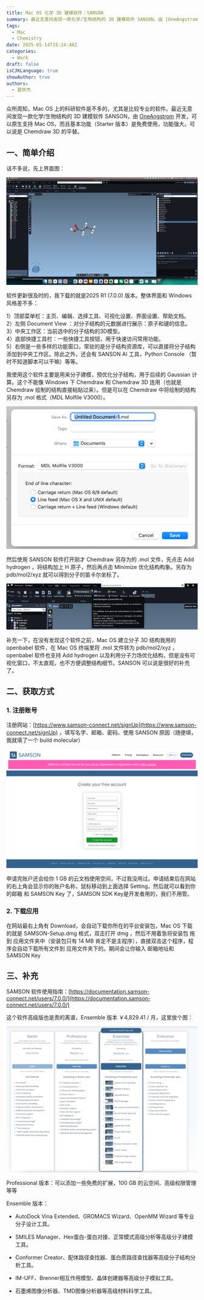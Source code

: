 ```yaml
---
title: Mac OS 化学 3D 建模软件：SANSON
summary: 最近无意间发现一款化学/生物结构的 3D 建模软件 SANSON，由 [OneAngstrom](https://oneangstrom.com/) 开发，可以原生支持 Mac OS。
tags:
  - Mac
  - Chemistry
date: 2025-05-14T15:14:48Z
categories:
  - Work
draft: false
isCJKLanguage: true
showAuthor: true
authors:
  - 葛世杰
---
```

众所周知，Mac OS 上的科研软件是不多的，尤其是比较专业的软件。最近无意间发现一款化学/生物结构的 3D 建模软件 SANSON，由 [OneAngstrom](https://oneangstrom.com/) 开发，可以原生支持 Mac OS，而且基本功能（Starter 版本）是免费使用，功能强大。可以说是 Chemdraw 3D 的平替。

## 一、简单介绍

话不多说，先上界面图：

​![fig1](assets/20250514191550.png)​

软件更新很及时的，我下载的就是2025 R1 (7.0.0) 版本。整体界面和 Windows 风格差不多：

1）顶部菜单栏：主页、编辑、选择工具、可视化设置、界面设置、帮助文档。<br> 
2）左侧 Document View ：对分子结构的元数据进行展示：原子和键的信息。  
3）中央工作区：当前选中的分子结构的3D模型。  
4）底部快捷工具栏：一些快捷工具按钮，用于快速访问常用功能。  
5）右侧是一些多样的功能窗口，常驻的是分子结构资源库，可以直接将分子结构添加到中央工作区。除此之外，还会有 SANSON AI 工具，Python Console （暂时不知道脚本可以干嘛）等等。

我使用这个软件主要是用来分子建模，预优化分子结构，用于后续的 Gaussian 计算。这个不能像 Windows 下 Chemdraw 和 Chemdraw 3D 连用（也就是 Chemdraw 绘制的结构直接粘贴过来）。但是可以在 Chemdraw 中将绘制的结构另存为 .mol 格式（MDL Molfile V3000）。

![fig2](assets/20250514191604.png)​

然后使用 SANSON 软件打开刚才 Chemdraw 另存为的 .mol 文件，先点击 Add hydrogen ，将结构加上 H 原子，然后再点击 MInimize 优化结构构象。另存为 pdb/mol2/xyz 就可以得到分子的笛卡尔坐标了。

​![fig3](assets/20250514191614.png)

补充一下，在没有发现这个软件之前，Mac OS 建立分子 3D 结构我用的 openbabel 软件，在 Mac OS 终端里将 .mol 文件转为 pdb/mol2/xyz ，openbabel 软件也支持 Add hydrogen 以及利用分子力场优化结构，但是没有可视化窗口，不太直观，也不方便调整结构细节。SANSON 可以说是很好的补充了。

## 二、获取方式

### 1. 注册账号

注册网站：[https://www.samson-connect.net/signUp](https://www.samson-connect.net/signUp) ，填写名字、邮箱、密码、使用 SANSON 原因（随便填，我就填了一个 build molecular）

​![fig4](assets/20250514191626.png)​

申请完账户还会给你 1 GB 的云文档使用空间，不过我没用过。申请结束后在网站的右上角会显示你的账户名称，鼠标移动到上面选择 Setting，然后就可以看到你的邮箱 和 SAMSON Key 了，SAMSON SDK Key是开发者用的，我们不用管。

### 2. 下载应用

在网站最右上角有 Download，会自动下载你所在的平台安装包，Mac OS 下载的就是 SAMSON-Setup.dmg 格式，双击打开 dmg ，然后不用着急将安装包 拖到 应用文件夹中（安装包只有 14 MB 肯定不是主程序），直接双击这个程序，程序会自动下载所有文件到 应用文件夹下的。期间会让你输入 邮箱地址和 SAMSON Key

## 三、补充

SAMSON 软件使用指南：[https://documentation.samson-connect.net/users/7.0.0/](https://documentation.samson-connect.net/users/7.0.0/)

这个软件高级版也是贵的离谱，Ensemble 版本 ￥4,829.41 / 月，这里放个图：

​![fig5](assets/20250514191637.png)​

Professional 版本：可以添加一些免费的扩展，100 GB 的云空间、高级权限管理等等

Ensemble 版本：

- AutoDock Vina Extended、GROMACS Wizard、OpenMM Wizard 等专业分子设计工具。
    
- SMILES Manager、Hex蛋白-蛋白对接、正常模式高级分析等高级分子建模工具。
    
- Conformer Creator、配体路径查找器、蛋白质路径查找器等高级分子结构分析工具。
    
- IM-UFF、Brenner相互作用模型、晶体创建器等高级分子模拟工具。
    
- 石墨烯图像分析器、TMD图像分析器等高级材料科学工具。

